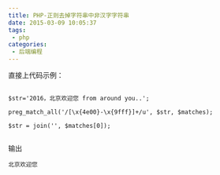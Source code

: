 ```yaml
---
title: PHP-正则去掉字符串中非汉字字符串
date: 2015-03-09 10:05:37
tags:
 - php
categories:
 - 后端编程 
---
```


直接上代码示例：

```$xslt

$str='2016，北京欢迎您 from around you..';
 
preg_match_all('/[\x{4e00}-\x{9fff}]+/u', $str, $matches);
 
$str = join('', $matches[0]);
 
```

输出
 
```$xslt
北京欢迎您
```
